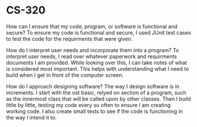# CS-320
How can I ensure that my code, program, or software is functional and secure?
To ensure my code is functional and secure, I used JUnit test cases to test the code for the requirments that were given. 

How do I interpret user needs and incorporate them into a program?
To interpret user needs, I read over whatever paperwork and requirments documents I am provided. While looking over this, I can take notes of what is considered most important. This helps with understanding what I need to build when I get in front of the computer screen.

How do I approach designing software?
The way I design software is in increments. I start with the ost basic, relyed on section of a program, such as the innermost class that will be called upon by other classes. Then I build little by little, testing my code every so often to ensure I am creating working code. I also create small tests to see if the code is functioning in the way I intend it to.
